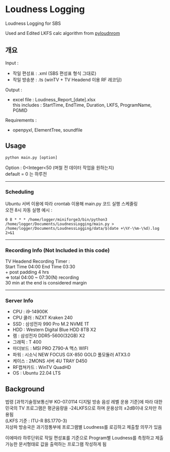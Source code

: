 # Loudness Logging
Loudness Logging for SBS   

Used and Edited LKFS calc algorithm from [pyloudnrom](https://github.com/csteinmetz1/pyloudnorm)   


## 개요
Input :
* 작일 편성표 : .xml (SBS 편성표 형식 그대로)
* 작일 방송분 : .ts (winTV + TV Headend 이용 RF 레코딩)

Output :
* excel file : Loudness_Report_[date].xlsx   
this includes : StartTime, EndTime, Duration, LKFS, ProgramName, PGMID   

Requirements :
* openpyxl, ElementTree, soundfile

## Usage
``` shell
python main.py [option]
```
Option : 0\<Integer\<50 (며철 전 데이터 작업을 원하는지)    
default = 0 는 하루전  

---
### Scheduling
Ubuntu 서버 이용에 따라 crontab 이용해 main.py 코드 실행 스케줄링    
오전 8시 자동 실행 예시 : 
```
0 8 * * * /home/logger/miniforge3/bin/python3 /home/logger/Documents/LoudnessLogging/main.py > /home/logger/Documents/LoudnessLogging/data/$(date +\%Y-\%m-\%d).log 2>&1
```
---
### Recording Info (Not Included in this code)
TV Headend Recording Timer :    
Start Time 04:00 End Time 03:30    
\+ post padding 4 hrs    
=> total 04:00 ~ 07:30(N) recording    
30 min at the end is considered margin   

---
### Server Info
* CPU : i9-14900K
* CPU 쿨러 : NZXT Kraken 240
* SSD : 삼성전자 990 Pro M.2 NVME 1T
* HDD : Western Digital Blue HDD 8TB X2 
* 램 : 삼성전자 DDR5-5600(32GB) X2
* 그래픽 : T 400
* 마더보드 : MSI PRO Z790-A 맥스 WIFI
* 파워 : 시소닉 NEW FOCUS GX-850 GOLD 풀모듈러 ATX3.0 
* 케이스 : 2MONS 서버 4U TRAY D450
* RF캡쳐카드 : WinTV QuadHD
* OS : Ubuntu 22.04 LTS

## Background
법령 [과학기술정보통신부 KO-07.0114 디지털 방송 음성 레벨 운용 기준]에 따라 대한민국의 TV 프로그램은 평균음량을 -24LKFS으로 하며 운용상의 ±2dB이내 오차만 허용됨  
(LKFS 기준 : ITU-R BS.1770-3)    
지상파 방송국은 과기정통부에 프로그램별 Loudness를 로깅하고 제출할 의무가 있음    

이에따라 하루단위로 작일 편성표를 기준으로 Program별 Loudness를 측정하고 제출 가능한 문서형태로 값을 출력하는 프로그램 작성하게 됨    